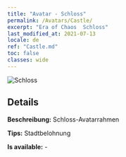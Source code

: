 ```yaml
---
title: "Avatar - Schloss"
permalink: /Avatars/Castle/
excerpt: "Era of Chaos  Schloss"
last_modified_at: 2021-07-13
locale: de
ref: "Castle.md"
toc: false
classes: wide
---
```

 ![Schloss](/images/a/avatarFrame_11.png)

## Details

 **Beschreibung:** Schloss-Avatarrahmen 

 **Tips:** Stadtbelohnung 

 **Is available:**  - 

